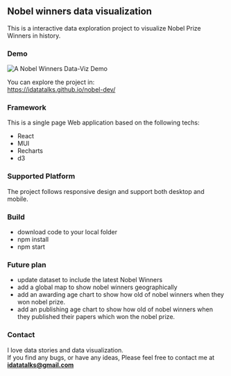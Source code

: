 ## Nobel winners data visualization

This is a interactive data exploration project to visualize Nobel Prize Winners in history.

### Demo

![A Nobel Winners Data-Viz Demo ](https://media.giphy.com/media/NA3gKZhxUcPK6GJhW0/giphy.gif)  

You can explore the project in:  
https://idatatalks.github.io/nobel-dev/

### Framework
This is a single page Web application based on the following techs:  
  - React 
  - MUI 
  - Recharts 
  - d3 
  
### Supported Platform
The project follows responsive design and support both desktop and mobile.

### Build
- download code to your local folder
- npm install
- npm start

### Future plan
- update dataset to include the latest Nobel Winners
- add a global map to show nobel winners geographically
- add an awarding age chart to show how old of nobel winners when they won nobel prize.
- add an publishing age chart to show how old of nobel winners when they published their papers which won the nobel prize.

### Contact
I love data stories and data visualization.  
If you find any bugs, or have any ideas,
Please feel free to contact me at **idatatalks@gmail.com**
